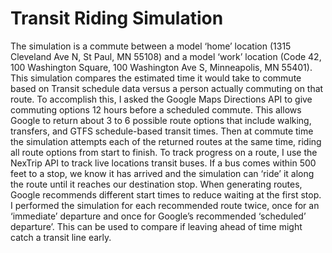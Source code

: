 # Transit Riding Simulation

The simulation is a commute between a model ‘home’ location (1315 Cleveland Ave N, St Paul, MN 55108) and a model ‘work’ location (Code 42, 100 Washington Square, 100 Washington Ave S, Minneapolis, MN 55401). This simulation compares the estimated time it would take to commute based on Transit schedule data versus a person actually commuting on that route. To accomplish this, I asked the Google Maps Directions API to give commuting options 12 hours before a scheduled commute. This allows Google to return about 3 to 6 possible route options that include walking, transfers, and GTFS schedule-based transit times. Then at commute time the simulation attempts each of the returned routes at the same time, riding all route options from start to finish. To track progress on a route, I use the NexTrip API to track live locations transit buses. If a bus comes within 500 feet to a stop, we know it has arrived and the simulation can ‘ride’ it along the route until it reaches our destination stop. When generating routes, Google recommends different start times to reduce waiting at the first stop. I performed the simulation for each recommended route twice, once for an ‘immediate’ departure and once for Google’s recommended ‘scheduled’ departure’. This can be used to compare if leaving ahead of time might catch a transit line early.
